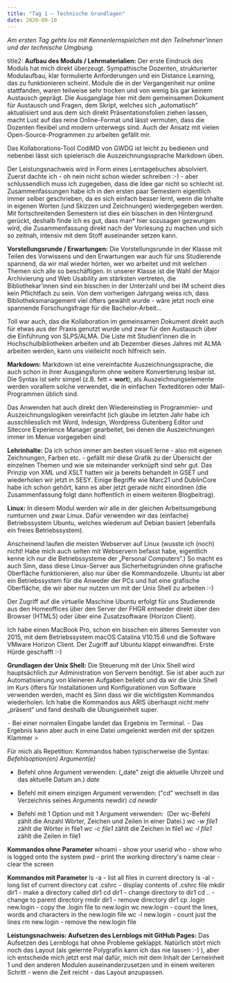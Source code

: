 ```yaml
---
title: "Tag 1 – Technische Grundlagen"
date: 2020-09-10
---
```


*Am ersten Tag gehts los mit Kennenlernspielchen mit den Teilnehmer’innen und der technische Umgbung.*

title2: **Aufbau des Moduls / Lehrmaterialien:**
Der erste Eindruck des Moduls hat mich direkt überzeugt. Sympathische Dozenten, strukturierter Modulaufbau, klar formulierte Anforderungen und ein Distance Learning, das zu funktionieren scheint. Module die in der Vergangenheit nur online stattfanden, waren teilweise sehr trocken und von wenig bis gar keinem Austausch geprägt. Die Ausganglage hier mit dem gemeinsamen Dokument für Austausch und Fragen, dem Skript, welches sich „automatisch“ aktualisiert und aus dem sich direkt Präsentationsfolien ziehen lassen, macht Lust auf das reine Online-Format und lässt vermuten, dass die Dozenten flexibel und modern unterwegs sind. Auch der Ansatz mit vielen Open-Source-Programmen zu arbeiten gefällt mir. 

Das Kollaborations-Tool CodiMD von GWDG ist leicht zu bedienen und nebenbei lässt sich spielerisch die Auszeichnungssprache Markdown üben.

Der Leistungsnachweis wird in Form eines Lerntagebuches absolviert. Zuerst dachte ich - oh nein nicht schon wieder schreiben :-) - aber schlussendlich muss ich zugegeben, dass die Idee gar nicht so schlecht ist. Zusammenfassungen habe ich in den ersten paar Semestern eigentlich immer selber geschrieben, da es sich einfach besser lernt, wenn die Inhalte in eigenen Worten (und Skizzen und Zeichnungen) wiedergegeben werden. Mit fortschreitenden Semestern ist dies ein bisschen in den Hintergrund gerückt, deshalb finde ich es gut, dass man* hier sozusagen gezwungen wird, die Zusammenfassung direkt nach der Vorlesung zu machen und sich so zeitnah, intensiv mit dem Stoff auseinander setzen kann.


**Vorstellungsrunde / Erwartungen:**
Die Vorstellungsrunde in der Klasse mit Teilen des Vorwissens und den Erwartungen war auch für uns Studierende spannend, da wir mal wieder hörten, wer wo arbeitet und mit welchen Themen sich alle so beschäftigen. 
In unserer Klasse ist die Wahl der Major Archivierung und Web Usability am stärksten vertreten, die Bibliothekar’innen sind ein bisschen in der Unterzahl und bei IM scheint dies kein Pflichtfach zu sein. Von dem vorherigen Jahrgang weiss ich, dass Bibliotheksmanagement viel öfters gewählt wurde - wäre jetzt noch eine spannende Forschungsfrage für die Bachelor-Arbeit…

Toll war auch, das die Kollaboration im gemeinsamen Dokument direkt auch für etwas aus der Praxis genutzt wurde und zwar für den Austausch über die Einführung von SLPS/ALMA. Die Liste mit Studient’innen die in Hochschulbibliotheken arbeiten und ab Dezember dieses Jahres mit ALMA arbeiten werden, kann uns vielleicht noch hilfreich sein.


**Markdown:**
Markdown ist eine vereinfachte Auszeichnungssprache, die auch schon in ihrer Ausgangsform ohne weitere Konvertierung lesbar ist. Die Syntax ist sehr simpel (z.B. fett = **wort**), als Auszeichnungselemente werden vorallem solche verwendet, die in einfachen Texteditoren oder Mail-Programmen üblich sind. 

Das Anwenden hat auch direkt den Wiedereinstieg in Programmier- und Auszeichnungslogiken vereinfacht (ich glaube im letzten Jahr habe ich ausschliesslich mit Word, Indesign, Wordpress Gutenberg Editor und Sitecore Experience Manager gearbeitet, bei denen die Auszeichnungen immer im Menue vorgegeben sind:


**Lehrinhalte:**
Da ich schon immer am besten visuell lerne - also mit eigenen Zeichnungen, Farben etc. - gefällt mir diese Grafik zu der Übersicht der einzelnen Themen und wie sie miteinander verknüpft sind sehr gut.
Das Prinzip von XML und XSLT hatten wir ja bereits behandelt in GSET und wiederholen wir jetzt in SESY. 
Einige Begriffe wie Marc21 und DublinCore habe ich schon gehört, kann es aber jetzt gerade nicht einordnen (die Zusammenfassung folgt dann hoffentlich in einem weiteren Blogbeitrag).


**Linux:**
In diesem Modul werden wir alle in der gleichen Arbeitsumgebung rumturnen und zwar Linux.
Dafür verwenden wir das (einfache) Betriebssystem Ubuntu, welches wiederum auf Debian basiert (ebenfalls ein freies Betriebssystem).

Anscheinend laufen die meisten Webserver auf Linux (wusste ich (noch) nicht! Habe mich auch selten mit Webservern befasst habe, eigentlich kenne ich nur die Betriebssysteme der „Personal Computers“.) 
So macht es auch Sinn, dass diese Linux-Server aus Sicherheitsgründen ohne grafische Oberfläche funktionieren, also nur über die Kommandozeile. Ubuntu ist aber ein Betriebssystem für die Anweder der PCs und hat eine grafische Oberfläche, die wir aber nur nutzen um mit der Unix Shell zu arbeiten :-)

Der Zugriff auf die virtuelle Maschine Ubuntu erfolgt für uns Studierende aus den Homeoffices über den Server der FHGR entweder direkt über den Browser (HTML5) oder über eine Zusatzsoftware (Horizon Client).

Ich habe einen MacBook Pro, schon ein bisschen ein älteres Semester von 2015, mit dem Betriebssystem macOS Catalina V10.15.6 und die Software VMware Horizon Client. Der Zugriff auf Ubuntu klappt einwandfrei. Erste Hürde geschafft :-)


**Grundlagen der Unix Shell:**
Die Steuerung mit der Unix Shell wird hauptsächlich zur Administration von Servern benötigt.
Sie ist aber auch zur Automatisierung von kleineren Aufgaben beliebt und da wir die Unix Shell im Kurs öfters für Installationen und  Konfigurationen von Software verwenden werden, macht es Sinn dass wir die wichtigsten Kommandos wiederholen. Ich habe die Kommandos aus ARIS überhaupt nicht mehr „präsent“ und fand deshalb die Übungseinheit super.

⁃	Bei einer normalen Eingabe landet das Ergebnis im Terminal. 
⁃	Das Ergebnis kann aber auch in eine Datei umgelenkt werden mit der spitzen Klammer >

Für mich als Repetition: Kommandos haben typischerweise die Syntax: *Befehlsoption(en) Argument(e)*

- Befehl ohne Argument verwenden: („date" zeigt die aktuelle Uhrzeit und das aktuelle Datum an.)
*date*
- Befehl mit einem einzigen Argument verwenden: ("cd" wechselt in das Verzeichnis seines Arguments newdir)
*cd newdir*

- Befehl mit 1 Option und mit 1 Argument verwenden:  (Der wc-Befehl zählt die Anzahl Wörter, Zeichen und Zeilen in einer Datei.)
*wc -w file1* zählt die Wörter in file1
*wc -c file1* zählt die Zeichen in file1
*wc -l file1* zählt die Zeilen in file1

**Kommandos ohne Parameter**
whoami 		- show your userid
who 		- show who is logged onto the system
pwd 		- print the working directory's name
clear 		- clear the screen

**Kommandos mit Parameter**
ls -a 		- list all files in current directory
ls -al 		- long list of current directory
cat .cshrc 	- display contents of .cshrc file
mkdir dir1 	- make a directory called dir1
cd dir1		 - change directory to dir1
cd .. 		- change to parent directory
rmdir dir1 	- remove directory dir1
cp .login new.login    - copy the .login file to new.login
wc new.login 	- count the lines, words and characters in the new.login file
wc -l new.login	 - count just the lines
rm new.login	 - remove the new.login file



**Leistungsnachweis: Aufsetzen des Lernblogs mit GitHub Pages:**
Das Aufsetzen des Lernblogs hat ohne Probleme geklappt. Natürlich stört mich noch das Layout (als gelernte Polygrafin kann ich das nie lassen :-) ), aber ich entscheide mich jetzt erst mal dafür, mich mit dem Inhalt der Lerneinheit 1 und den anderen Modulen auseinanderzusetzen und in einem weiteren Schritt - wenn die Zeit reicht - das Layout anzupassen. 


















